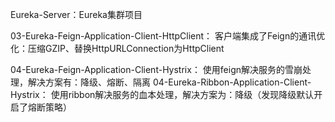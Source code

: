 Eureka-Server：Eureka集群项目


03-Eureka-Feign-Application-Client-HttpClient：
	客户端集成了Feign的通讯优化：压缩GZIP、替换HttpURLConnection为HttpClient
	
	
	
04-Eureka-Feign-Application-Client-Hystrix：
	使用feign解决服务的雪崩处理，解决方案有：降级、熔断、隔离
04-Eureka-Ribbon-Application-Client-Hystrix：
	使用ribbon解决服务的血本处理，解决方案为：降级（发现降级默认开启了熔断策略）